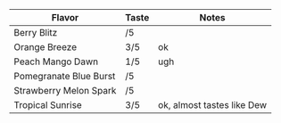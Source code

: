 | Flavor | Taste | Notes |
|--------|-------|-------|
| Berry Blitz | /5 |  |
| Orange Breeze | 3/5 | ok |
| Peach Mango Dawn | 1/5 | ugh |
| Pomegranate Blue Burst | /5 |  |
| Strawberry Melon Spark | /5 |  |
| Tropical Sunrise | 3/5 | ok, almost tastes like Dew |
